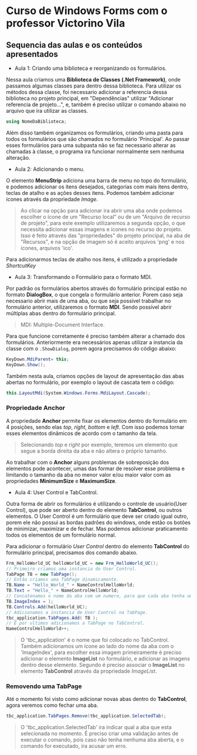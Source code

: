 # Curso de Windows Forms com o professor Victorino Vila

## Sequencia das aulas e os conteúdos apresentados

- Aula 1: Criando uma biblioteca e reorganizando os formulários.

Nessa aula criamos uma __Biblioteca de Classes (.Net Framework)__, onde passamos algumas classes para dentro dessa biblioteca. Para utilizar os métodos dessa classe, foi necessario adicionar a referencia dessa biblioteca no projeto principal, em "Dependências" utilizar "Adicionar referencia de projeto...", e, também é preciso utilizar o comando abaixo no arquivo que ira utilizar as classes.

```C#
using NomeDaBiblioteca;
```

Além disso também organizamos os formulários, criando uma pasta para todos os formulários que são chamados no formulário 'Principal'. Ao passar esses formulários para uma subpasta não se faz necessario alterar as chamadas à classe, o programa ira funcionar normalmente sem nenhuma alteração.

- Aula 2: Adicionando o menu.

O elemento __MenuStrip__ adiciona uma barra de menu no topo do formulário, e podemos adicionar os itens desejados, categorias com mais itens dentro, teclas de atalho e as ações desses itens. Podemos também adicionar ícones através da propriedade _Image_.
> Ao clicar na opção para adicionar ira abrir uma aba onde podemos escolher o ícone de um "Recurso local" ou de um "Arquivo de recurso de projeto", para este exemplo utilizaremos a segunda opção, o que necessita adicionar essas imagens e ícones no recurso do projeto. Isso é feito através das "propriedades" do projeto principal, na aba de "Recursos", e na opção de imagem só é aceito arquivos 'png' e nos ícones, arquivos 'ico'.

Para adicionarmos teclas de atalho nos itens, é utilizado a propriedade _ShortcutKey_

- Aula 3: Transformando o Formulário para o formato MDI.

Por padrão os formulários abertos através do formulário principal estão no formato
__DialogBox__, o que congela o formulário anterior. Porem caso seja necessario abrir mais de uma aba, ou que seja possível trabalhar no formulário anterior, utilizaremos o formato __MDI__. Sendo possível abrir múltiplas abas dentro do formulário principal.

> MDI: Multiple-Document Interface.

Para que funcione corretamente é preciso também alterar a chamado dos formulários. Anteriormente era necessários apenas utilizar a instancia da classe com o `.ShowDialog`, porem agora precisamos do código abaixo:

```C#
KeyDown.MdiParent= this;
KeyDown.Show();
```

Também nesta aula, criamos opções de layout de apresentação das abas abertas no formulário, por exemplo o layout de cascata tem o código:

```C#
this.LayoutMdi(System.Windows.Forms.MdiLayout.Cascade);
```

### Propriedade Anchor

A propriedade __Anchor__ permite fixar os elementos dentro do formulário em 4 posições, sendo elas _top_, _right_, _bottom_ e _left_. Com isso podemos tornar esses elementos dinâmicos de acordo com o tamanho da tela.

> Selecionando _top_ e _right_ por exemplo, teremos um elemento que segue a borda direita da aba e não altera o próprio tamanho.

Ao trabalhar com o __Anchor__ alguns problemas de sobreposição dos elementos pode acontecer, umas das formar de resolver esse problema e limitando o tamanho da aba no menor valor e/ou maior valor com as propriedades __MinimumSize__ e __MaximumSize__.

- Aula 4: User Control e TabControl.

Outra forma de abrir os formulários é utilizando o controle de usuário(User Control), que pode ser aberto dentro do elemento __TabControl__, ou outros elementos. O User Control é um  formulário que deve ser criado igual outro, porem ele não possui as bordas padrões do windows, onde estão os botões de minimizar, maximizar e de fechar. Mas podemos adicionar praticamento todos os elementos de um formulário normal.

Para adicionar o formulário _User Control_ dentro do elemento __TabControl__ do formulário principal, precisamos dos comando abaixo.

```C#
Frm_HelloWorld_UC helloWorld_UC = new Frm_HelloWorld_UC();
// Primeiro criamos uma instancia do User Control.
TabPage TB = new TabPage();
// Então criamos uma TabPage dinamicamente.
TB.Name = "Hello_World_" + NameControlHelloWorld;
TB.Text = "Hello_" + NameControlHelloWorld;
// Concatenamos o nome da aba com um numero, para que cada aba tenha um nome diferente.
TB.ImageIndex = 1;
TB.Controls.Add(helloWorld_UC);
// Adicionamos a instancia de User Control na TabPage.
tbc_application.TabPages.Add( TB );
// E por ultimos adicionamos a TabPage no TabControl.
NameControlHelloWorld++;
```

> O 'tbc_application' é o nome que foi colocado no TabControl. Também adicionamos um ícone ao lado do nome da aba com o 'ImageIndex', para escolher essa imagem primeiramente é preciso adicionar o elemento __ImageList__ no formulário, e adicionar as imagens dentro desse elemento. Segundo é preciso associar o __ImageList__ no elemento __TabControl__ através da propriedade _ImageList_.

### Removendo uma TabPage

Até o momento foi visto como adicionar novas abas dentro do __TabControl__, agora veremos como fechar uma aba.

```C#
tbc_application.TabPages.Remove(tbc_application.SelectedTab);
```

> O 'tbc_application.SelectedTab' ira indicar qual a aba que esta selecionada no momento. É preciso criar uma validação antes de executar o comando, pois caso não tenha nenhuma aba aberta, e o comando for executado, ira acusar um erro.
